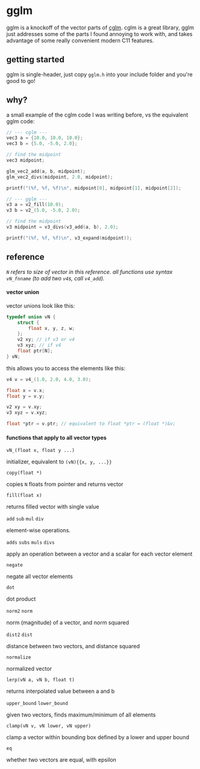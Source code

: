 # gglm

gglm is a knockoff of the vector parts of [cglm](https://github.com/recp/cglm). cglm is a great library, gglm just addresses some of the parts I found annoying to work with, and takes advantage of some really convenient modern C11 features.

## getting started

gglm is single-header, just copy `gglm.h` into your include folder and you're good to go!

## why?

a small example of the cglm code I was writing before, vs the equivalent gglm code:

```c
// --- cglm ---
vec3 a = {10.0, 10.0, 10.0};
vec3 b = {5.0, -5.0, 2.0};

// find the midpoint
vec3 midpoint;

glm_vec2_add(a, b, midpoint);
glm_vec2_divs(midpoint, 2.0, midpoint);

printf("(%f, %f, %f)\n", midpoint[0], midpoint[1], midpoint[2]);

// --- gglm ---
v3 a = v2_fill(10.0);
v3 b = v2_(5.0, -5.0, 2.0);

// find the midpoint
v3 midpoint = v3_divs(v3_add(a, b), 2.0);

printf("(%f, %f, %f)\n", v3_expand(midpoint));
```

## reference

*`N` refers to size of vector in this reference. all functions use syntax `vN_fnname` (to add two `v4`s, call `v4_add`).*

#### vector union

vector unions look like this:

```c
typedef union vN {
    struct {
        float x, y, z, w;
    };
    v2 xy; // if v3 or v4
    v3 xyz; // if v4
    float ptr[N];
} vN;
```

this allows you to access the elements like this:

```c
v4 v = v4_(1.0, 2.0, 4.0, 3.0);

float x = v.x;
float y = v.y;

v2 xy = v.xy;
v3 xyz = v.xyz;

float *ptr = v.ptr; // equivalent to float *ptr = (float *)&v;
```

#### functions that apply to all vector types

`vN_(float x, float y ...)`

initializer, equivalent to `(vN){{x, y, ...}}`

`copy(float *)`

copies `N` floats from pointer and returns vector

`fill(float x)`

returns filled vector with single value

`add` `sub` `mul` `div`

element-wise operations.

`adds` `subs` `muls` `divs`

apply an operation between a vector and a scalar for each vector element

`negate`

negate all vector elements

`dot`

dot product

`norm2` `norm`

norm (magnitude) of a vector, and norm squared

`dist2` `dist`

distance between two vectors, and distance squared

`normalize`

normalized vector

`lerp(vN a, vN b, float t)`

returns interpolated value between a and b

`upper_bound` `lower_bound`

given two vectors, finds maximum/minimum of all elements

`clamp(vN v, vN lower, vN upper)`

clamp a vector within bounding box defined by a lower and upper bound

`eq`

whether two vectors are equal, with epsilon
